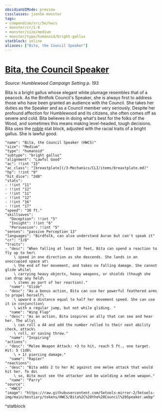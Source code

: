 ```yaml
---
obsidianUIMode: preview
cssclasses: json5e-monster
tags:
- compendium/src/5e/hwcs
- monster/cr/1-8
- monster/size/medium
- monster/type/humanoid/bright-gallus
statblock: inline
aliases: ["Bita, the Council Speaker"]
---
```

# [Bita, the Council Speaker](3-Mechanics/CLI/bestiary/npc/bita-the-council-speaker-hwcs.md)
*Source: Humblewood Campaign Setting p. 193*  

Bita is a bright gallus whose elegant white plumage resembles that of a peacock. As the Birdfolk Council's Speaker, she is always first to address those who have been granted an audience with the Council. She takes her duties as the Speaker and as a Council member very seriously. Despite her profound affection for Humblewood and its citizens, she often comes off as severe and cold. Bita believes in doing what's best for the folks of the Wood, and sometimes this means making level-headed, tough decisions. Bita uses the [noble](/3-Mechanics/CLI/bestiary/humanoid/noble.md) stat block, adjusted with the racial traits of a bright gallus. She is lawful good.

```statblock
"name": "Bita, the Council Speaker (HWCS)"
"size": "Medium"
"type": "humanoid"
"subtype": "bright gallus"
"alignment": "Lawful Good"
"ac": !!int "15"
"ac_class": "[breastplate](/3-Mechanics/CLI/items/breastplate.md)"
"hp": !!int "9"
"hit_dice": "2d8"
"stats":
- !!int "11"
- !!int "12"
- !!int "11"
- !!int "12"
- !!int "16"
- !!int "17"
"speed": "30 ft."
"skillsaves":
  "Deception": !!int "5"
  "Insight": !!int "6"
  "Persuasion": !!int "5"
"senses": "passive Perception 13"
"languages": "Birdfolk, can also understand Auran but can't speak it"
"cr": "1/8"
"traits":
- "desc": "When falling at least 10 feet, Bita can spend a reaction to fly up to her\
    \ speed in one direction as she descends. She lands in an unoccupied space at\
    \ the end of her movement, and takes no falling damage. She cannot glide while\
    \ carrying heavy objects, heavy weapons, or shields (though she can drop any held\
    \ items as part of her reaction)."
  "name": "Glide"
- "desc": "As a bonus action, Bita can use her powerful feathered arms to propel herself\
    \ upward a distance equal to half her movement speed. She can use it in conjunction\
    \ with a regular jump, but not while gliding. "
  "name": "Wing Flap"
- "desc": "As an action, Bita inspires an ally that can see and hear her. The ally\
    \ can roll a d4 and add the number rolled to their next ability check, attack\
    \ roll, or saving throw."
  "name": "Inspiring"
"actions":
- "desc": "Melee Weapon Attack: +3 to hit, reach 5 ft., one target. Hit: 5 (1d8\
    \ + 1) piercing damage."
  "name": "Rapier"
"reactions":
- "desc": "Bita adds 2 to her AC against one melee attack that would hit her. To do\
    \ so, Bita must see the attacker and be wielding a melee weapon."
  "name": "Parry"
"source":
- "HWCS"
"image": "https://raw.githubusercontent.com/5etools-mirror-2/5etools-img/main/bestiary/tokens/HWCS/Bita%2C%20the%20Council%20Speaker.webp"
```
^statblock